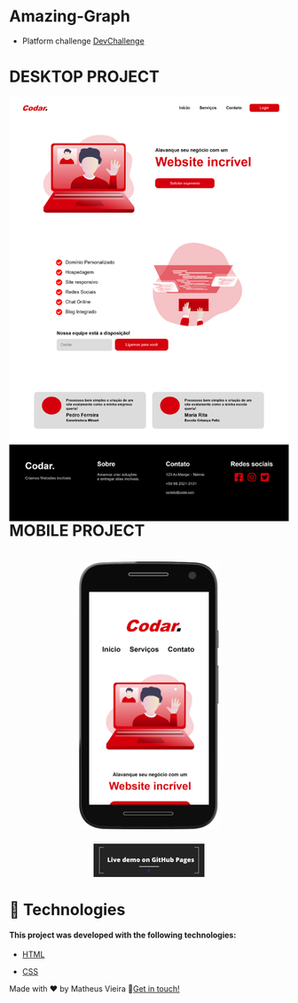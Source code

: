 ﻿# Amazing-Graph

- Platform challenge [DevChallenge](https://www.devchallenge.com.br/challenges/5ed47992adee277fae224a0b/details) 

# DESKTOP PROJECT

<img src="codardesktop.png" alt="Markdown Monster icon" style="float: left; margin-right: 10px;" />


# MOBILE PROJECT
<h1 align="center"> 
    <img alt="Readme" title="Readme" height="50%" width="50%" src="mobile%20(2).png"> 
</h1>

<div align="center" height="50" width="30">
<a href="https://matheusvskt.github.io/codar-devchallenge/">
<img alt="Readme" title="Readme" src="live.jpg"> 
</a>
</div>

# 🚀 Technologies

#### This project was developed with the following technologies:

- [HTML](https://developer.mozilla.org/pt-BR/docs/Web/HTML)

- [CSS](https://developer.mozilla.org/pt-BR/docs/Web/CSS)

Made with ♥ by Matheus Vieira 👋[Get in touch!](https://www.linkedin.com/in/matheus-silva-vieira/)
